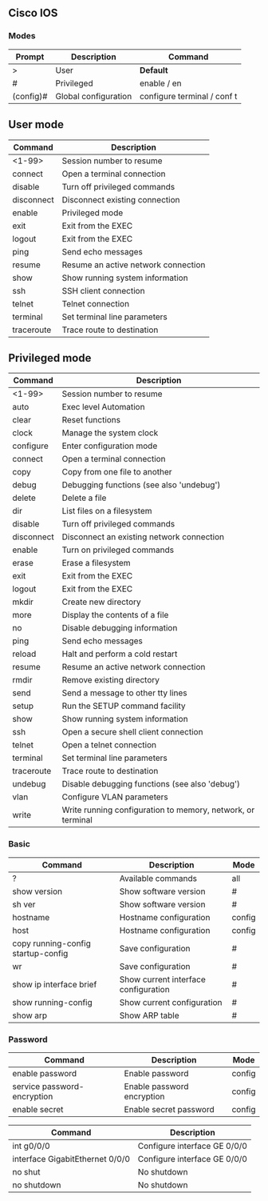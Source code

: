 ## Cisco IOS

### Modes

| Prompt    | Description          | Command                     |
| --------- | -------------------- | --------------------------- |
| >         | User                 | **Default**                 |
| #         | Privileged           | enable / en                 |
| (config)# | Global configuration | configure terminal / conf t |

## User mode

| Command    | Description                         |
| ---------- | ----------------------------------- |
| <1-99>     | Session number to resume            |
| connect    | Open a terminal connection          |
| disable    | Turn off privileged commands        |
| disconnect | Disconnect existing connection      |
| enable     | Privileged mode                     |
| exit       | Exit from the EXEC                  |
| logout     | Exit from the EXEC                  |
| ping       | Send echo messages                  |
| resume     | Resume an active network connection |
| show       | Show running system information     |
| ssh        | SSH client connection               |
| telnet     | Telnet connection                   |
| terminal   | Set terminal line parameters        |
| traceroute | Trace route to destination          |

## Privileged mode

| Command    | Description                                                 |
| ---------- | ----------------------------------------------------------- |
| <1-99>     | Session number to resume                                    |
| auto       | Exec level Automation                                       |
| clear      | Reset functions                                             |
| clock      | Manage the system clock                                     |
| configure  | Enter configuration mode                                    |
| connect    | Open a terminal connection                                  |
| copy       | Copy from one file to another                               |
| debug      | Debugging functions (see also 'undebug')                    |
| delete     | Delete a file                                               |
| dir        | List files on a filesystem                                  |
| disable    | Turn off privileged commands                                |
| disconnect | Disconnect an existing network connection                   |
| enable     | Turn on privileged commands                                 |
| erase      | Erase a filesystem                                          |
| exit       | Exit from the EXEC                                          |
| logout     | Exit from the EXEC                                          |
| mkdir      | Create new directory                                        |
| more       | Display the contents of a file                              |
| no         | Disable debugging information                               |
| ping       | Send echo messages                                          |
| reload     | Halt and perform a cold restart                             |
| resume     | Resume an active network connection                         |
| rmdir      | Remove existing directory                                   |
| send       | Send a message to other tty lines                           |
| setup      | Run the SETUP command facility                              |
| show       | Show running system information                             |
| ssh        | Open a secure shell client connection                       |
| telnet     | Open a telnet connection                                    |
| terminal   | Set terminal line parameters                                |
| traceroute | Trace route to destination                                  |
| undebug    | Disable debugging functions (see also 'debug')              |
| vlan       | Configure VLAN parameters                                   |
| write      | Write running configuration to memory, network, or terminal |

### Basic

| Command                            | Description                          | Mode   |
| ---------------------------------- | ------------------------------------ | ------ |
| ?                                  | Available commands                   | all    |
| show version                       | Show software version                | #      |
| sh ver                             | Show software version                | #      |
| hostname <value>                   | Hostname configuration               | config |
| host <value>                       | Hostname configuration               | config |
| copy running-config startup-config | Save configuration                   | #      |
| wr                                 | Save configuration                   | #      |
| show ip interface brief            | Show current interface configuration | #      |
| show running-config                | Show current configuration           | #      |
| show arp                           | Show ARP table                       | #      |

### Password

| Command                     | Description                | Mode   |
| --------------------------- | -------------------------- | ------ |
| enable password <password>  | Enable password            | config |
| service password-encryption | Enable password encryption | config |
| enable secret <password>    | Enable secret password     | config |

| Command                         | Description                  |
| ------------------------------- | ---------------------------- |
| int g0/0/0                      | Configure interface GE 0/0/0 |
| interface GigabitEthernet 0/0/0 | Configure interface GE 0/0/0 |
| no shut                         | No shutdown                  |
| no shutdown                     | No shutdown                  |
